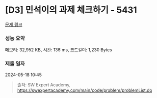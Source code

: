 # [D3] 민석이의 과제 체크하기 - 5431 

[문제 링크](https://swexpertacademy.com/main/code/problem/problemDetail.do?contestProbId=AWVl3rWKDBYDFAXm) 

### 성능 요약

메모리: 32,952 KB, 시간: 136 ms, 코드길이: 1,230 Bytes

### 제출 일자

2024-05-18 10:45



> 출처: SW Expert Academy, https://swexpertacademy.com/main/code/problem/problemList.do